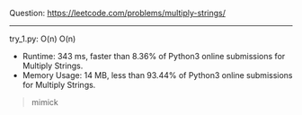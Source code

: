 Question: https://leetcode.com/problems/multiply-strings/

---

try_1.py: O(n) O(n)

* Runtime: 343 ms, faster than 8.36% of Python3 online submissions for Multiply Strings.
* Memory Usage: 14 MB, less than 93.44% of Python3 online submissions for Multiply Strings.

> mimick
